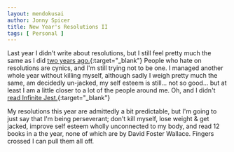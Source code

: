 ```yaml
---
layout: mendokusai
author: Jonny Spicer
title: New Year's Resolutions II
tags: [ Personal ]
---
```

Last year I didn't write about resolutions, but I still feel pretty much the same as I did [two years ago.](/mendokusai/2019/01/01/new-years-resolutions){:target="_blank"} People who
hate on resolutions are cynics, and I'm still trying not to be one. I managed another whole year without killing myself, although sadly I weigh pretty much the same, am decidedly
un-jacked, my self esteem is still... not so good... but at least I am a little closer to a lot of the people around me. Oh, and I didn't [read Infinite Jest.](/mendokusai/2020/01/26/can-jonny-actually-read-challenge-20){:target="_blank"}

My resolutions this year are admittedly a bit predictable, but I'm going to just say that I'm being perseverant; don't kill myself, lose weight & get jacked, improve self esteem
wholly unconnected to my body, and read 12 books in a the year, none of which are by David Foster Wallace. Fingers crossed I can pull them all off.
